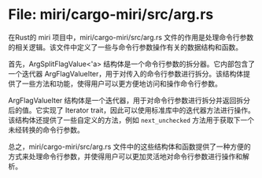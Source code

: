 # File: miri/cargo-miri/src/arg.rs

在Rust的 miri 项目中，miri/cargo-miri/src/arg.rs 文件的作用是处理命令行参数的相关逻辑。该文件中定义了一些与命令行参数操作有关的数据结构和函数。

首先，ArgSplitFlagValue<'a> 结构体是一个命令行参数的拆分器。它内部包含了一个迭代器 ArgFlagValueIter，用于对传入的命令行参数进行拆分。该结构体提供了一些方法和功能，使得用户可以更方便地访问和操作命令行参数。

ArgFlagValueIter 结构体是一个迭代器，用于对命令行参数进行拆分并返回拆分后的值。它实现了 Iterator trait，因此可以使用标准库中的迭代器方法进行操作。该结构体还提供了一些自定义的方法，例如 `next_unchecked` 方法用于获取下一个未经转换的命令行参数。

总之，miri/cargo-miri/src/arg.rs 文件中的这些结构体和函数提供了一种方便的方式来处理命令行参数，并使得用户可以更加灵活地对命令行参数进行操作和解析。

